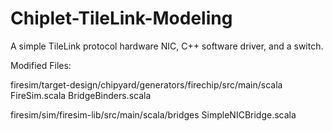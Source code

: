 # Chiplet-TileLink-Modeling

A simple TileLink protocol hardware NIC, C++ software driver, and a switch.

Modified Files:

firesim/target-design/chipyard/generators/firechip/src/main/scala
FireSim.scala
BridgeBinders.scala

firesim/sim/firesim-lib/src/main/scala/bridges
SimpleNICBridge.scala





